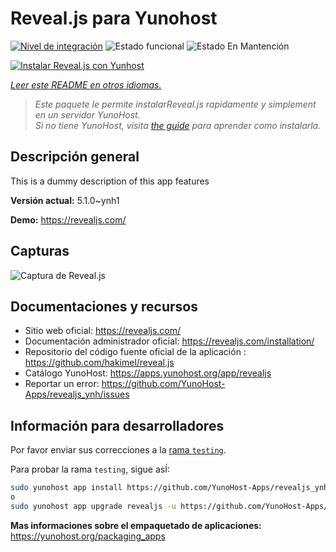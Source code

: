 <!--
Este archivo README esta generado automaticamente<https://github.com/YunoHost/apps/tree/master/tools/readme_generator>
No se debe editar a mano.
-->

# Reveal.js para Yunohost

[![Nivel de integración](https://apps.yunohost.org/badge/integration/revealjs)](https://ci-apps.yunohost.org/ci/apps/revealjs/)
![Estado funcional](https://apps.yunohost.org/badge/state/revealjs)
![Estado En Mantención](https://apps.yunohost.org/badge/maintained/revealjs)

[![Instalar Reveal.js con Yunhost](https://install-app.yunohost.org/install-with-yunohost.svg)](https://install-app.yunohost.org/?app=revealjs)

*[Leer este README en otros idiomas.](./ALL_README.md)*

> *Este paquete le permite instalarReveal.js rapidamente y simplement en un servidor YunoHost.*  
> *Si no tiene YunoHost, visita [the guide](https://yunohost.org/install) para aprender como instalarla.*

## Descripción general

This is a dummy description of this app features


**Versión actual:** 5.1.0~ynh1

**Demo:** <https://revealjs.com/>

## Capturas

![Captura de Reveal.js](./doc/screenshots/example.jpg)

## Documentaciones y recursos

- Sitio web oficial: <https://revealjs.com/>
- Documentación administrador oficial: <https://revealjs.com/installation/>
- Repositorio del código fuente oficial de la aplicación : <https://github.com/hakimel/reveal.js>
- Catálogo YunoHost: <https://apps.yunohost.org/app/revealjs>
- Reportar un error: <https://github.com/YunoHost-Apps/revealjs_ynh/issues>

## Información para desarrolladores

Por favor enviar sus correcciones a la [rama `testing`](https://github.com/YunoHost-Apps/revealjs_ynh/tree/testing).

Para probar la rama `testing`, sigue asÍ:

```bash
sudo yunohost app install https://github.com/YunoHost-Apps/revealjs_ynh/tree/testing --debug
o
sudo yunohost app upgrade revealjs -u https://github.com/YunoHost-Apps/revealjs_ynh/tree/testing --debug
```

**Mas informaciones sobre el empaquetado de aplicaciones:** <https://yunohost.org/packaging_apps>
